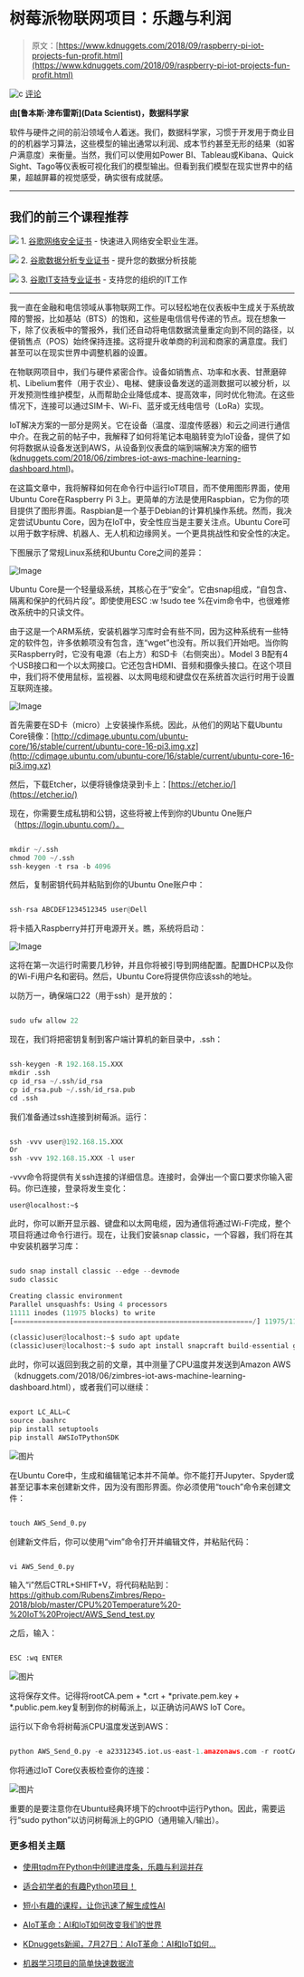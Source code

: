 # 树莓派物联网项目：乐趣与利润

> 原文：[https://www.kdnuggets.com/2018/09/raspberry-pi-iot-projects-fun-profit.html](https://www.kdnuggets.com/2018/09/raspberry-pi-iot-projects-fun-profit.html)

![c](../Images/3d9c022da2d331bb56691a9617b91b90.png) [评论](/2018/09/raspberry-pi-iot-projects-fun-profit.html?page=2#comments)

**由[鲁本斯·津布雷斯](Data Scientist)，数据科学家**

软件与硬件之间的前沿领域令人着迷。我们，数据科学家，习惯于开发用于商业目的的机器学习算法，这些模型的输出通常以利润、成本节约甚至无形的结果（如客户满意度）来衡量。当然，我们可以使用如Power BI、Tableau或Kibana、Quick Sight、Tago等仪表板可视化我们的模型输出。但看到我们模型在现实世界中的结果，超越屏幕的视觉感受，确实很有成就感。

* * *

## 我们的前三个课程推荐

![](../Images/0244c01ba9267c002ef39d4907e0b8fb.png) 1\. [谷歌网络安全证书](https://www.kdnuggets.com/google-cybersecurity) - 快速进入网络安全职业生涯。

![](../Images/e225c49c3c91745821c8c0368bf04711.png) 2\. [谷歌数据分析专业证书](https://www.kdnuggets.com/google-data-analytics) - 提升您的数据分析技能

![](../Images/0244c01ba9267c002ef39d4907e0b8fb.png) 3\. [谷歌IT支持专业证书](https://www.kdnuggets.com/google-itsupport) - 支持您的组织的IT工作

* * *

我一直在金融和电信领域从事物联网工作。可以轻松地在仪表板中生成关于系统故障的警报，比如基站（BTS）的饱和，这些是电信信号传递的节点。现在想象一下，除了仪表板中的警报外，我们还自动将电信数据流量重定向到不同的路径，以便销售点（POS）始终保持连接。这将提升收单商的利润和商家的满意度。我们甚至可以在现实世界中调整机器的设置。

在物联网项目中，我们与硬件紧密合作。设备如销售点、功率和水表、甘蔗磨碎机、Libelium套件（用于农业）、电梯、健康设备发送的遥测数据可以被分析，以开发预测性维护模型，从而帮助企业降低成本、提高效率，同时优化物流。在这些情况下，连接可以通过SIM卡、Wi-Fi、蓝牙或无线电信号（LoRa）实现。

IoT解决方案的一部分是网关。它在设备（温度、湿度传感器）和云之间进行通信中介。在我之前的帖子中，我解释了如何将笔记本电脑转变为IoT设备，提供了如何将数据从设备发送到AWS，从设备到仪表盘的端到端解决方案的细节 ([kdnuggets.com/2018/06/zimbres-iot-aws-machine-learning-dashboard.html](/2018/06/zimbres-iot-aws-machine-learning-dashboard.html))。

在这篇文章中，我将解释如何在命令行中运行IoT项目，而不使用图形界面，使用Ubuntu Core在Raspberry Pi 3上。更简单的方法是使用Raspbian，它为你的项目提供了图形界面。Raspbian是一个基于Debian的计算机操作系统。然而，我决定尝试Ubuntu Core，因为在IoT中，安全性应当是主要关注点。Ubuntu Core可以用于数字标牌、机器人、无人机和边缘网关。一个更具挑战性和安全性的决定。

下图展示了常规Linux系统和Ubuntu Core之间的差异：

![Image](../Images/a5e7f3adc3484ae89e68266b09368abe.png)

Ubuntu Core是一个轻量级系统，其核心在于“安全”。它由snap组成，“自包含、隔离和保护的代码片段”。即使使用ESC :w !sudo tee %在vim命令中，也很难修改系统中的只读文件。

由于这是一个ARM系统，安装机器学习库时会有些不同，因为这种系统有一些特定的软件包，许多依赖项没有包含，连“wget”也没有。所以我们开始吧。当你购买Raspberry时，它没有电源（右上方）和SD卡（右侧突出）。Model 3 B配有4个USB接口和一个以太网接口。它还包含HDMI、音频和摄像头接口。在这个项目中，我们将不使用鼠标，监视器、以太网电缆和键盘仅在系统首次运行时用于设置互联网连接。

![Image](../Images/f27e7c1f698f424d0ea244fcd8ec074f.png)

首先需要在SD卡（micro）上安装操作系统。因此，从他们的网站下载Ubuntu Core镜像：[http://cdimage.ubuntu.com/ubuntu-core/16/stable/current/ubuntu-core-16-pi3.img.xz](http://cdimage.ubuntu.com/ubuntu-core/16/stable/current/ubuntu-core-16-pi3.img.xz)

然后，下载Etcher，以便将镜像烧录到卡上：[https://etcher.io/](https://etcher.io/)

现在，你需要生成私钥和公钥，这些将被上传到你的Ubuntu One账户（https://login.ubuntu.com/）。

```py

mkdir ~/.ssh
chmod 700 ~/.ssh
ssh-keygen -t rsa -b 4096

```

然后，复制密钥代码并粘贴到你的Ubuntu One账户中：

```py

ssh-rsa ABCDEF1234512345 user@Dell

```

将卡插入Raspberry并打开电源开关。瞧，系统将启动：

![Image](../Images/ffa8de6308b05378de320279508b99ee.png)

这将在第一次运行时需要几秒钟，并且你将被引导到网络配置。配置DHCP以及你的Wi-Fi用户名和密码。然后，Ubuntu Core将提供你应该ssh的地址。

以防万一，确保端口22（用于ssh）是开放的：

```py

sudo ufw allow 22

```

现在，我们将把密钥复制到客户端计算机的新目录中，.ssh：

```py

ssh-keygen -R 192.168.15.XXX
mkdir .ssh
cp id_rsa ~/.ssh/id_rsa
cp id_rsa.pub ~/.ssh/id_rsa.pub
cd .ssh

```

我们准备通过ssh连接到树莓派。运行：

```py

ssh -vvv user@192.168.15.XXX 
Or
ssh -vvv 192.168.15.XXX -l user

```

-vvv命令将提供有关ssh连接的详细信息。连接时，会弹出一个窗口要求你输入密码。你已连接，登录将发生变化：

`user@localhost:~$`

此时，你可以断开显示器、键盘和以太网电缆，因为通信将通过Wi-Fi完成，整个项目将通过命令行进行。现在，让我们安装snap classic，一个容器，我们将在其中安装机器学习库：

```py

sudo snap install classic --edge --devmode
sudo classic

Creating classic environment
Parallel unsquashfs: Using 4 processors
11111 inodes (11975 blocks) to write
[===========================================================/] 11975/11975 100%

(classic)user@localhost:~$ sudo apt update
(classic)user@localhost:~$ sudo apt install snapcraft build-essential git

```

此时，你可以返回到我之前的文章，其中测量了CPU温度并发送到Amazon AWS（kdnuggets.com/2018/06/zimbres-iot-aws-machine-learning-dashboard.html），或者我们可以继续：

```py

export LC_ALL=C
source .bashrc
pip install setuptools
pip install AWSIoTPythonSDK

```

![图片](../Images/a08a59dea7e2e98d470f4cf1e7105b59.png)

在Ubuntu Core中，生成和编辑笔记本并不简单。你不能打开Jupyter、Spyder或甚至记事本来创建新文件，因为没有图形界面。你必须使用“touch”命令来创建文件：

```py

touch AWS_Send_0.py

```

创建新文件后，你可以使用“vim”命令打开并编辑文件，并粘贴代码：

```py

vi AWS_Send_0.py

```

输入“i”然后CTRL+SHIFT+V，将代码粘贴到： https://github.com/RubensZimbres/Repo-2018/blob/master/CPU%20Temperature%20-%20IoT%20Project/AWS_Send_test.py

之后，输入：

```py

ESC :wq ENTER

```

![图片](../Images/d61fc85b7395624fe3013c0417487225.png)

这将保存文件。记得将rootCA.pem + *.crt + *private.pem.key + *.public.pem.key复制到你的树莓派上，以正确访问AWS IoT Core。

运行以下命令将树莓派CPU温度发送到AWS：

```py

python AWS_Send_0.py -e a23312345.iot.us-east-1.amazonaws.com -r rootCA.pem -c 123412345-certificate.pem.crt -k 12345-private.pem.key -id arn:aws:iot:us-east-1:1123112345:thing/CPUDevice -t 'Topic'

```

你将通过IoT Core仪表板检查你的连接：

![图片](../Images/3315e307f68baac8f4eaef3f30b8d64c.png)

重要的是要注意你在Ubuntu经典环境下的chroot中运行Python。因此，需要运行“sudo python”以访问树莓派上的GPIO（通用输入/输出）。

### 更多相关主题

+   [使用tqdm在Python中创建进度条，乐趣与利润并存](https://www.kdnuggets.com/2022/09/progress-bars-python-tqdm-fun-profit.html)

+   [适合初学者的有趣Python项目！](https://www.kdnuggets.com/2022/10/beginner-friendly-python-projects-fun.html)

+   [短小有趣的课程，让你迅速了解生成性AI](https://www.kdnuggets.com/short-and-fun-courses-to-get-you-up-to-speed-about-generative-ai)

+   [AIoT革命：AI和IoT如何改变我们的世界](https://www.kdnuggets.com/2022/07/aiot-revolution-ai-iot-transforming-world.html)

+   [KDnuggets新闻，7月27日：AIoT革命：AI和IoT如何…](https://www.kdnuggets.com/2022/n30.html)

+   [机器学习项目的简单快速数据流](https://www.kdnuggets.com/2022/11/simple-fast-data-streaming-machine-learning-projects.html)
